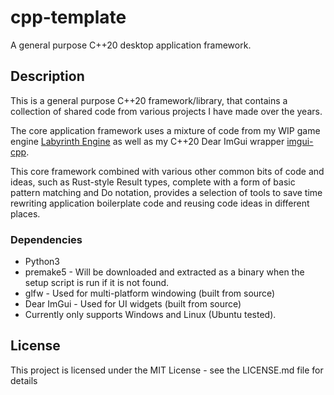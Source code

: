 # cpp-template

A general purpose C++20 desktop application framework.

## Description

This is a general purpose C++20 framework/library, that contains a collection of shared code from various projects I have made over the years.

The core application framework uses a mixture of code from my WIP game engine [Labyrinth Engine](https://github.com/amayesingnathan/LabyrinthEngine) 
as well as my C++20 Dear ImGui wrapper [imgui-cpp](https://github.com/amayesingnathan/imgui-cpp).

This core framework combined with various other common bits of code and ideas, such as Rust-style Result types, complete with a form of basic
pattern matching and Do notation, provides a selection of tools to save time rewriting application boilerplate code and reusing code ideas in 
different places.
  
### Dependencies

* Python3
* premake5 - Will be downloaded and extracted as a binary when the setup script is run if it is not found.
* glfw - Used for multi-platform windowing (built from source)
* Dear ImGui - Used for UI widgets (built from source)
* Currently only supports Windows and Linux (Ubuntu tested).

## License

This project is licensed under the MIT License - see the LICENSE.md file for details